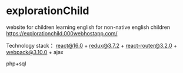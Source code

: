 # explorationChild
 
 website for children learning english for non-native english children
 https://explorationchild.000webhostapp.com/
 
 
 Technology stack：
 react@16.0 + redux@3.7.2 + react-router@3.2.0 + webpack@3.10.0 + ajax 
 
 php+sql
